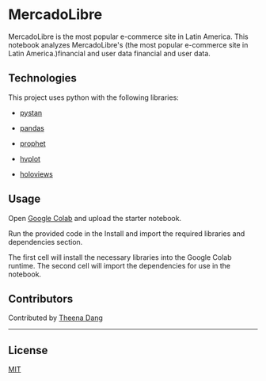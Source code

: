 # MercadoLibre

MercadoLibre is the most popular e-commerce site in Latin America. This notebook analyzes MercadoLibre's (the most popular e-commerce site in Latin America.)financial and user data financial and user data.


## Technologies

This project uses python with the following libraries:

* [pystan](https://pypi.org/project/pystan/2.14.0.0/)

* [pandas](https://pandas.pydata.org/)

* [prophet](http://facebook.github.io/prophet/docs/quick_start.html)

* [hvplot](https://hvplot.holoviz.org/)

* [holoviews](https://holoviews.org/getting_started/Introduction.html)


## Usage

Open [Google Colab](https://colab.research.google.com/) and upload the starter notebook.

Run the provided code in the Install and import the required libraries and dependencies section.

The first cell will install the necessary libraries into the Google Colab runtime.
The second cell will import the dependencies for use in the notebook.


## Contributors

Contributed by [Theena Dang](maria.cristina.dang@gmail.com)

---

## License

[MIT](LICENSE)
